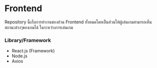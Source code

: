 # Frontend
Repository นี้เก็บการทำงานของส่วน Frontend ทั้งหมดโดยเป็นส่วนให้ผู้เล่นเกมสามารถเห็นสถานะต่างๆของเกมได้ ในระหว่างการเล่นเกม

### Library/Framework
- React.js (Framework)
- Node.js
- Axios